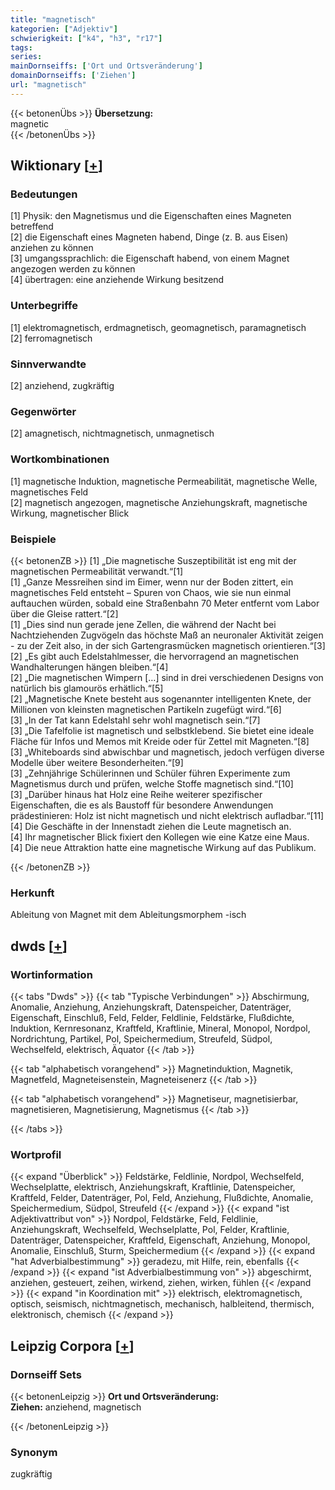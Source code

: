 ```yaml
---
title: "magnetisch"
kategorien: ["Adjektiv"]
schwierigkeit: ["k4", "h3", "r17"]
tags:
series:
mainDornseiffs: ['Ort und Ortsveränderung']
domainDornseiffs: ['Ziehen']
url: "magnetisch"
---
```


{{< betonenÜbs >}}
**Übersetzung:**  
magnetic  
{{< /betonenÜbs >}}

## Wiktionary [[+](https://de.wiktionary.org/wiki/magnetisch)]

### Bedeutungen
[1] Physik: den Magnetismus und die Eigenschaften eines Magneten betreffend  
[2] die Eigenschaft eines Magneten habend, Dinge (z. B. aus Eisen) anziehen zu können  
[3] umgangssprachlich: die Eigenschaft habend, von einem Magnet angezogen werden zu können  
[4] übertragen: eine anziehende Wirkung besitzend  

### Unterbegriffe
[1] elektromagnetisch, erdmagnetisch, geomagnetisch, paramagnetisch  
[2] ferromagnetisch  

### Sinnverwandte
[2] anziehend, zugkräftig  

### Gegenwörter
[2] amagnetisch, nichtmagnetisch, unmagnetisch  

### Wortkombinationen
[1] magnetische Induktion, magnetische Permeabilität, magnetische Welle, magnetisches Feld  
[2] magnetisch angezogen, magnetische Anziehungskraft, magnetische Wirkung, magnetischer Blick  

### Beispiele
{{< betonenZB >}}
[1] „Die magnetische Suszeptibilität ist eng mit der magnetischen Permeabilität verwandt.“[1]  
[1] „Ganze Messreihen sind im Eimer, wenn nur der Boden zittert, ein magnetisches Feld entsteht – Spuren von Chaos, wie sie nun einmal auftauchen würden, sobald eine Straßenbahn 70 Meter entfernt vom Labor über die Gleise rattert.“[2]  
[1] „Dies sind nun gerade jene Zellen, die während der Nacht bei Nachtziehenden Zugvögeln das höchste Maß an neuronaler Aktivität zeigen - zu der Zeit also, in der sich Gartengrasmücken magnetisch orientieren.“[3]  
[2] „Es gibt auch Edelstahlmesser, die hervorragend an magnetischen Wandhalterungen hängen bleiben.“[4]  
[2] „Die magnetischen Wimpern […] sind in drei verschiedenen Designs von natürlich bis glamourös erhätlich.“[5]  
[2] „Magnetische Knete besteht aus sogenannter intelligenten Knete, der Millionen von kleinsten magnetischen Partikeln zugefügt wird.“[6]  
[3] „In der Tat kann Edelstahl sehr wohl magnetisch sein.“[7]  
[3] „Die Tafelfolie ist magnetisch und selbstklebend. Sie bietet eine ideale Fläche für Infos und Memos mit Kreide oder für Zettel mit Magneten.“[8]  
[3] „Whiteboards sind abwischbar und magnetisch, jedoch verfügen diverse Modelle über weitere Besonderheiten.“[9]  
[3] „Zehnjährige Schülerinnen und Schüler führen Experimente zum Magnetismus durch und prüfen, welche Stoffe magnetisch sind.“[10]  
[3] „Darüber hinaus hat Holz eine Reihe weiterer spezifischer Eigenschaften, die es als Baustoff für besondere Anwendungen prädestinieren: Holz ist nicht magnetisch und nicht elektrisch aufladbar.“[11]  
[4] Die Geschäfte in der Innenstadt ziehen die Leute magnetisch an.  
[4] Ihr magnetischer Blick fixiert den Kollegen wie eine Katze eine Maus.  
[4] Die neue Attraktion hatte eine magnetische Wirkung auf das Publikum.  

{{< /betonenZB >}}
### Herkunft
Ableitung von Magnet mit dem Ableitungsmorphem -isch  



## dwds [[+](https://www.dwds.de/wb/magnetisch)]

### Wortinformation
{{< tabs "Dwds" >}}
{{< tab "Typische Verbindungen" >}}
Abschirmung, Anomalie, Anziehung, Anziehungskraft, Datenspeicher, Datenträger, Eigenschaft, Einschluß, Feld, Felder, Feldlinie, Feldstärke, Flußdichte, Induktion, Kernresonanz, Kraftfeld, Kraftlinie, Mineral, Monopol, Nordpol, Nordrichtung, Partikel, Pol, Speichermedium, Streufeld, Südpol, Wechselfeld, elektrisch, Äquator
{{< /tab >}}

{{< tab "alphabetisch vorangehend" >}}
Magnetinduktion, Magnetik, Magnetfeld, Magneteisenstein, Magneteisenerz
{{< /tab >}}

{{< tab "alphabetisch vorangehend" >}}
Magnetiseur, magnetisierbar, magnetisieren, Magnetisierung, Magnetismus
{{< /tab >}}

{{< /tabs >}}

### Wortprofil
{{< expand "Überblick" >}} Feldstärke, Feldlinie, Nordpol, Wechselfeld, Wechselplatte, elektrisch, Anziehungskraft, Kraftlinie, Datenspeicher, Kraftfeld, Felder, Datenträger, Pol, Feld, Anziehung, Flußdichte, Anomalie, Speichermedium, Südpol, Streufeld {{< /expand >}}
{{< expand "ist Adjektivattribut von" >}} Nordpol, Feldstärke, Feld, Feldlinie, Anziehungskraft, Wechselfeld, Wechselplatte, Pol, Felder, Kraftlinie, Datenträger, Datenspeicher, Kraftfeld, Eigenschaft, Anziehung, Monopol, Anomalie, Einschluß, Sturm, Speichermedium {{< /expand >}}
{{< expand "hat Adverbialbestimmung" >}} geradezu, mit Hilfe, rein, ebenfalls {{< /expand >}}
{{< expand "ist Adverbialbestimmung von" >}} abgeschirmt, anziehen, gesteuert, zeihen, wirkend, ziehen, wirken, fühlen {{< /expand >}}
{{< expand "in Koordination mit" >}} elektrisch, elektromagnetisch, optisch, seismisch, nichtmagnetisch, mechanisch, halbleitend, thermisch, elektronisch, chemisch {{< /expand >}}

## Leipzig Corpora [[+](https://corpora.uni-leipzig.de/en/res?word=magnetisch&corpusId=deu_newscrawl-public_2018)]

### Dornseiff Sets
{{< betonenLeipzig >}}
**Ort und Ortsveränderung:**  
**Ziehen:** anziehend, magnetisch  

{{< /betonenLeipzig >}}

### Synonym
zugkräftig

